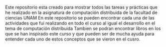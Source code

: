 Este repositorio esta creado para mostrar todos las tareas y prácticas que he realizado en la asignatura de computación distribuida de la facultad de ciencias UNAM
En este repositorio se pueden encontrar cada una de las actividades que fui realizando en todo el curso al igual el desarrollo en el tema de computación distribuida
Tambien se podran encontrar libros en los que se han inspirado este curso y que pueden ser de mucha ayuda para entender cada uno de estos conceptos que se vieron en el cusro.
